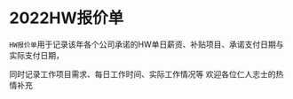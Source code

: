 # 2022HW报价单
`HW报价单`用于记录该年各个公司承诺的HW单日薪资、补贴项目、承诺支付日期与实际支付日期，

同时记录工作项目需求、每日工作时间、实际工作情况等
欢迎各位仁人志士的热情补充



